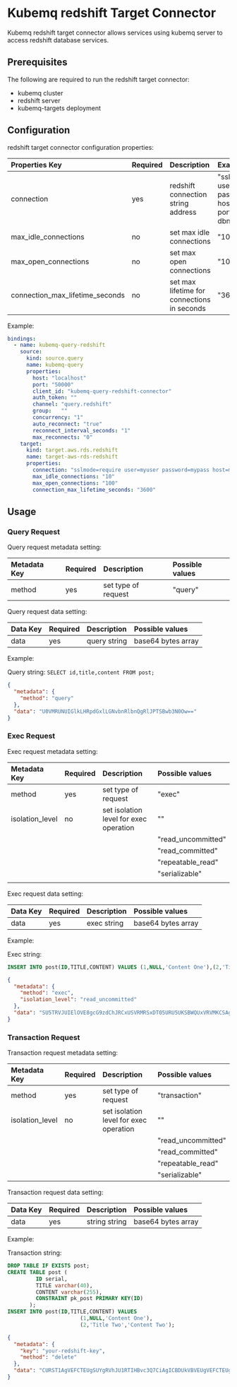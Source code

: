 # Kubemq redshift Target Connector

Kubemq redshift target connector allows services using kubemq server to access redshift database services.

## Prerequisites
The following are required to run the redshift target connector:

- kubemq cluster
- redshift server
- kubemq-targets deployment

## Configuration

redshift target connector configuration properties:

| Properties Key                  | Required | Description                                 | Example                                                                |
|:--------------------------------|:---------|:--------------------------------------------|:-----------------------------------------------------------------------|
| connection                      | yes      | redshift connection string address          | "sslmode=require user=myuser password=mypass host=myhost port=5439 dbname=redshiftdb" |
| max_idle_connections            | no       | set max idle connections                    | "10"                                                                   |
| max_open_connections            | no       | set max open connections                    | "100"                                                                  |
| connection_max_lifetime_seconds | no       | set max lifetime for connections in seconds | "3600"                                                                 |


Example:

```yaml
bindings:
  - name: kubemq-query-redshift
    source:
      kind: source.query
      name: kubemq-query
      properties:
        host: "localhost"
        port: "50000"
        client_id: "kubemq-query-redshift-connector"
        auth_token: ""
        channel: "query.redshift"
        group:   ""
        concurrency: "1"
        auto_reconnect: "true"
        reconnect_interval_seconds: "1"
        max_reconnects: "0"
    target:
      kind: target.aws.rds.redshift
      name: target-aws-rds-redshift
      properties:
        connection: "sslmode=require user=myuser password=mypass host=myhost port=5439 dbname=redshiftdb"
        max_idle_connections: "10"
        max_open_connections: "100"
        connection_max_lifetime_seconds: "3600"
```

## Usage

### Query Request

Query request metadata setting:

| Metadata Key | Required | Description      | Possible values |
|:-------------|:---------|:-----------------|:----------------|
| method          | yes      | set type of request | "query"      |

Query request data setting:

| Data Key | Required | Description  | Possible values    |
|:---------|:---------|:-------------|:-------------------|
| data     | yes      | query string | base64 bytes array |

Example:

Query string: `SELECT id,title,content FROM post;`

```json
{
  "metadata": {
    "method": "query"
  },
  "data": "U0VMRUNUIGlkLHRpdGxlLGNvbnRlbnQgRlJPTSBwb3N0Ow=="
}
```

### Exec Request

Exec request metadata setting:

| Metadata Key    | Required | Description                            | Possible values    |
|:----------------|:---------|:---------------------------------------|:-------------------|
| method          | yes      | set type of request                    | "exec"             |
| isolation_level | no       | set isolation level for exec operation | ""                 |
|                 |          |                                        | "read_uncommitted" |
|                 |          |                                        | "read_committed"   |
|                 |          |                                        | "repeatable_read"  |
|                 |          |                                        | "serializable"     |
|                 |          |                                        |                    |


Exec request data setting:

| Data Key | Required | Description                   | Possible values     |
|:---------|:---------|:------------------------------|:--------------------|
| data     | yes      | exec string | base64 bytes array |

Example:

Exec string:
```sql
INSERT INTO post(ID,TITLE,CONTENT) VALUES (1,NULL,'Content One'),(2,'Title Two','Content Two');
```

```json
{
  "metadata": {
    "method": "exec",
    "isolation_level": "read_uncommitted"
  },
  "data": "SU5TRVJUIElOVE8gcG9zdChJRCxUSVRMRSxDT05URU5UKSBWQUxVRVMKCSAgICAgICAgICAgICAgICAgICAgICAgKDEsTlVMTCwnQ29udGVudCBPbmUnKSwKCSAgICAgICAgICAgICAgICAgICAgICAgKDIsJ1RpdGxlIFR3bycsJ0NvbnRlbnQgVHdvJyk7" 
}
```

### Transaction Request

Transaction request metadata setting:

| Metadata Key    | Required | Description                            | Possible values    |
|:----------------|:---------|:---------------------------------------|:-------------------|
| method          | yes      | set type of request                    | "transaction"             |
| isolation_level | no       | set isolation level for exec operation | ""                 |
|                 |          |                                        | "read_uncommitted" |
|                 |          |                                        | "read_committed"   |
|                 |          |                                        | "repeatable_read"  |
|                 |          |                                        | "serializable"     |


Transaction request data setting:

| Data Key | Required | Description                   | Possible values     |
|:---------|:---------|:------------------------------|:--------------------|
| data     | yes      | string string | base64 bytes array |

Example:

Transaction string:
```sql
DROP TABLE IF EXISTS post;
CREATE TABLE post (
         ID serial,
         TITLE varchar(40),
         CONTENT varchar(255),
         CONSTRAINT pk_post PRIMARY KEY(ID)
       );
INSERT INTO post(ID,TITLE,CONTENT) VALUES
                       (1,NULL,'Content One'),
                       (2,'Title Two','Content Two');
```
```json
{
  "metadata": {
    "key": "your-redshift-key",
    "method": "delete"
  },
  "data": "CURST1AgVEFCTEUgSUYgRVhJU1RTIHBvc3Q7CiAgICBDUkVBVEUgVEFCTEUgcG9zdCAoCgkgICAgICAgICBJRCBzZXJpYWwsCgkgICAgICAgICBUSVRMRSB2YXJjaGFyKDQwKSwKCSAgICAgICAgIENPTlRFTlQgdmFyY2hhcigyNTUpLAoJICAgICAgICAgQ09OU1RSQUlOVCBwa19wb3N0IFBSSU1BUlkgS0VZKElEKQoJICAgICAgICk7CiAgICBJTlNFUlQgSU5UTyBwb3N0KElELFRJVExFLENPTlRFTlQpIFZBTFVFUwoJICAgICAgICAgICAgICAgICAgICAgICAoMSxOVUxMLCdDb250ZW50IE9uZScpLAoJICAgICAgICAgICAgICAgICAgICAgICAoMiwnVGl0bGUgVHdvJywnQ29udGVudCBUd28nKTs="
}
```
